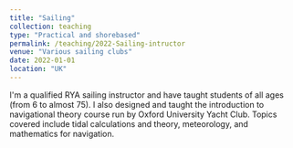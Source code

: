 ```yaml
---
title: "Sailing"
collection: teaching
type: "Practical and shorebased"
permalink: /teaching/2022-Sailing-intructor
venue: "Various sailing clubs"
date: 2022-01-01
location: "UK"
---
```


I'm a qualified RYA sailing instructor and have taught students of all ages (from 6 to almost 75). I also designed and taught the introduction to navigational theory course run by Oxford University Yacht Club. Topics covered include tidal calculations and theory, meteorology, and mathematics for navigation.
